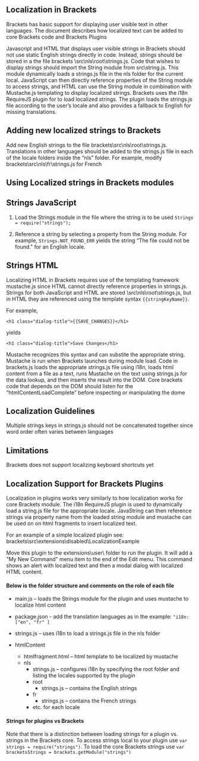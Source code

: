 

## Localization in Brackets
Brackets has basic support for displaying user visible text in other languages. The document describes how localized text can be added to core Brackets code and Brackets Plugins 

Javascript and HTML that displays user visible strings in Brackets should not use static English strings directly in code. Instead,  strings should be stored in a the file brackets \src\nls\root\strings.js. Code that wishes to display strings should import the String module from src\string.js. This module dynamically loads a strings.js file in the nls folder for the current local. JavaScript can then directly reference properties of the String module to access strings, and HTML can use the String module in combination with Mustache.js templating to display localized strings. Brackets uses the i18n RequireJS plugin for to load localized strings. The plugin loads the strings.js file according to the user’s locale and also provides a fallback to English for missing translations. 

## Adding new localized strings to Brackets
Add new English strings to the file brackets\src\nls\root\strings.js. Translations in other languages should be added to the strings.js file in each of the locale folders inside the “nls” folder. For example, modify brackets\src\nls\fr\strings.js for French

## Using Localized strings in Brackets modules

## Strings JavaScript
1. Load the Strings module in the file where the string is to be used
`Strings = require("strings");`

2. Reference a string by selecting a property from the String module. For example, `Strings.NOT_FOUND_ERR` yields the string “The file could not be found." for an English locale.

## Strings HTML
Localizing HTML in Brackets requires use of the templating framework mustache.js since HTML cannot directly reference properties in strings.js. Strings for both JavaScript and HTML are stored \src\nls\root\strings.js, but in HTML they are referenced using the template syntax `{{stringKeyName}}`. 

For example,

`<h1 class="dialog-title">{{SAVE_CHANGES}}</h1>`

yields 

`<h1 class="dialog-title">Save Changes</h1>`

Mustache recognizes this syntax and can substite the appropriate string. Mustache is run when Brackets launches during module load. Code in brackets.js loads the appropriate strings.js file using i18n, loads html content from a file as a text, runs Mustache on the text using strings.js for the data lookup, and then inserts the result into the DOM. Core brackets code that depends on the DOM should listen for the “htmlContentLoadComplete” before inspecting or manipulating the dome

## Localization Guidelines
Multiple strings keys in strings.js should not be concatenated together since word order often varies between languages

## Limitations
Brackets does not support localizing keyboard shortcuts yet


## Localization Support for Brackets Plugins

Localization in plugins works very similarly to how localization works for core Brackets module. The i18n RequireJS plugin is used to dynamically load a string.js file for the appropriate locale. JavaString can then reference strings via property name from the loaded string module and mustache can be used on on html fragments to insert localized text.

For an example of a simple localized plugin see: brackets\src\extensions\disabled\LocalizationExample

Move this plugin to the extensions\user\ folder to run the plugin. It will add a "My New Command" menu item to the end of the Edit menu. This command shows an alert with localized text and then a modal dialog with localized HTML content.

#### Below is the folder structure and comments on the role of each file

* main.js – loads the Strings module for the plugin and uses mustache to localize html content

* package.json - add the translation languages as in the example: `"i18n: ["en", "fr" ]`

* strings.js – uses i18n to load a strings.js file in the nls folder

* htmlContent
    * htmlfragment.html – html template to be localized by mustache
    * nls
        * strings.js – configures i18n by specifying the root folder  and listing the locales supported by the plugin
        * root
		    * strings.js – contains the English strings
	    * fr
		    * strings.js – contains the French strings
	    * etc. for each locale

#### Strings for plugins vs Brackets
Note that there is a distinction between loading strings for a plugin vs. strings in the Brackets core. To access strings local to your plugin use `var strings = require("strings")`. To load the core Brackets strings use `var bracketsStrings = brackets.getModule("strings")`

